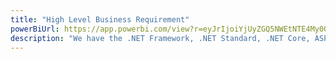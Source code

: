 ```yaml
---
title: "High Level Business Requirement"
powerBiUrl: https://app.powerbi.com/view?r=eyJrIjoiYjUyZGQ5NWEtNTE4My00ZmEzLWIyNWEtZTVmN2NkOTgzZjYzIiwidCI6IjZiY2E4MzUxLTAxZDMtNDI1Mi04NWVhLWJkYThmOGQyMzViZCIsImMiOjl9&embedImagePlaceholder=true
description: "We have the .NET Framework, .NET Standard, .NET Core, ASP.NET, ASP.NET Core ... do not get me started on Classic ASP or other platforms :). Where are we going with .NET? What is .NET 5? What is going to happen to these 'legacy' frameworks? Let us take a look at the past, the present, and the future of .NET.  After this talk, you will understand where Microsoft is taking the platform and where you can focus your development efforts."
---
```

